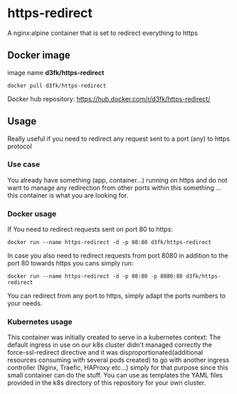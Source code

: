 # https-redirect
A nginx:alpine container that is set to redirect everything to https


## Docker image

image name **d3fk/https-redirect**

`docker pull d3fk/https-redirect`

Docker hub repository: https://hub.docker.com/r/d3fk/https-redirect/

## Usage
Really useful if you need to redirect any request sent to a port (any) to https protocol
### Use case
You already have something (app, container...) running on https and do not want to manage any redirection from other ports within this something ... this container is what you are looking for.

### Docker usage
If You need to redirect requests sent on port 80 to https: 

`docker run --name https-redirect -d -p 80:80 d3fk/https-redirect`

In case you also need to redirect requests from port 8080 in addition to the port 80 towards https you cans simply run:

`docker run --name https-redirect -d -p 80:80 -p 8080:80 d3fk/https-redirect`

You can redirect from any port to https, simply adapt the ports numbers to your needs.


### Kubernetes usage

This container was initially created to serve in a kubernetes context: The default ingress in use on our k8s cluster didn't managed correctly the force-ssl-redirect directive and it was disproportionated(additional resources consuming with several pods created) to go with another ingress controller (Nginx, Traefic, HAProxy etc...) simply for that purpose since this small container can do the stuff. You can use as templates the YAML files provided in the k8s directory of this repository for your own cluster.

